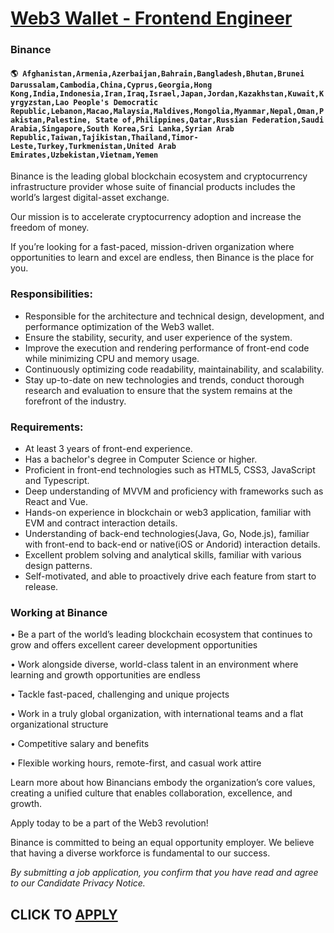 # [Web3 Wallet - Frontend Engineer](https://www.remotewlb.com/apply/web3-wallet-frontend-engineer)  
### Binance  
#### `🌎 Afghanistan,Armenia,Azerbaijan,Bahrain,Bangladesh,Bhutan,Brunei Darussalam,Cambodia,China,Cyprus,Georgia,Hong Kong,India,Indonesia,Iran,Iraq,Israel,Japan,Jordan,Kazakhstan,Kuwait,Kyrgyzstan,Lao People's Democratic Republic,Lebanon,Macao,Malaysia,Maldives,Mongolia,Myanmar,Nepal,Oman,Pakistan,Palestine, State of,Philippines,Qatar,Russian Federation,Saudi Arabia,Singapore,South Korea,Sri Lanka,Syrian Arab Republic,Taiwan,Tajikistan,Thailand,Timor-Leste,Turkey,Turkmenistan,United Arab Emirates,Uzbekistan,Vietnam,Yemen`  

Binance is the leading global blockchain ecosystem and cryptocurrency infrastructure provider whose suite of financial products includes the world’s largest digital-asset exchange.

Our mission is to accelerate cryptocurrency adoption and increase the freedom of money.

If you’re looking for a fast-paced, mission-driven organization where opportunities to learn and excel are endless, then Binance is the place for you.

### Responsibilities:

  * Responsible for the architecture and technical design, development, and performance optimization of the Web3 wallet.
  * Ensure the stability, security, and user experience of the system.
  * Improve the execution and rendering performance of front-end code while minimizing CPU and memory usage.
  * Continuously optimizing code readability, maintainability, and scalability.
  * Stay up-to-date on new technologies and trends, conduct thorough research and evaluation to ensure that the system remains at the forefront of the industry.

### Requirements:

  * At least 3 years of front-end experience.
  * Has a bachelor's degree in Computer Science or higher.
  * Proficient in front-end technologies such as HTML5, CSS3, JavaScript and Typescript.
  * Deep understanding of MVVM and proficiency with frameworks such as React and Vue.
  * Hands-on experience in blockchain or web3 application, familiar with EVM and contract interaction details.
  * Understanding of back-end technologies(Java, Go, Node.js), familiar with front-end to back-end or native(iOS or Andorid) interaction details.
  * Excellent problem solving and analytical skills, familiar with various design patterns.
  * Self-motivated, and able to proactively drive each feature from start to release.

### Working at Binance

• Be a part of the world’s leading blockchain ecosystem that continues to grow and offers excellent career development opportunities

• Work alongside diverse, world-class talent in an environment where learning and growth opportunities are endless

• Tackle fast-paced, challenging and unique projects

• Work in a truly global organization, with international teams and a flat organizational structure

• Competitive salary and benefits

• Flexible working hours, remote-first, and casual work attire

Learn more about how Binancians embody the organization’s core values, creating a unified culture that enables collaboration, excellence, and growth.

Apply today to be a part of the Web3 revolution!

Binance is committed to being an equal opportunity employer. We believe that having a diverse workforce is fundamental to our success.

_By submitting a job application, you confirm that you have read and agree to our Candidate Privacy Notice._

  
## CLICK TO [APPLY](https://www.remotewlb.com/apply/web3-wallet-frontend-engineer)

